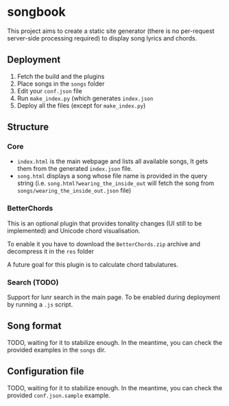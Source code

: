 # songbook

This project aims to create a static site generator (there is no per-request server-side processing required) to display song lyrics and chords.

## Deployment
1. Fetch the build and the plugins
1. Place songs in the `songs` folder
1. Edit your `conf.json` file
1. Run `make_index.py` (which generates `index.json`
1. Deploy all the files (except for `make_index.py`)

## Structure
### Core

- `index.html` is the main webpage and lists all available songs, It gets them from the generated `index.json` file.
- `song.html` displays a song whose file name is provided in the query string (i.e. `song.html?wearing_the_inside_out` will fetch the song from `songs/wearing_the_inside_out.json` file)
### BetterChords

This is an optional plugin that provides tonality changes (UI still to be implemented) and Unicode chord visualisation.

To enable it you have to download the `BetterChords.zip` archive and decompress it in the `res` folder

A future goal for this plugin is to calculate chord tabulatures.
### Search (TODO)

Support for lunr search in the main page. To be enabled during deployment by running a `.js` script.

## Song format

TODO, waiting for it to stabilize enough. In the meantime, you can check the provided examples in the `songs` dir.

## Configuration file

TODO, waiting for it to stabilize enough. In the meantime, you can check the provided `conf.json.sample` example.

